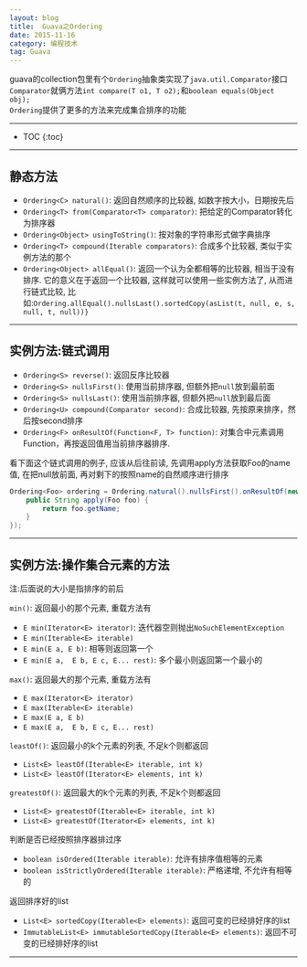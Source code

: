 ```yaml
---
layout: blog
title:  Guava之Ordering
date: 2015-11-16
category: 编程技术
tag: Guava
---
```

guava的collection包里有个`Ordering`抽象类实现了`java.util.Comparator`接口  
`Comparator`就俩方法`int compare(T o1, T o2);`和`boolean equals(Object obj);`  
`Ordering`提供了更多的方法来完成集合排序的功能




*****

* TOC
{:toc}

*****

## 静态方法

* `Ordering<C> natural()`: 返回自然顺序的比较器, 如数字按大小，日期按先后
* `Ordering<T> from(Comparator<T> comparator)`: 把给定的Comparator转化为排序器
* `Ordering<Object> usingToString()`: 按对象的字符串形式做字典排序
* `Ordering<T> compound(Iterable comparators)`: 合成多个比较器, 类似于实例方法的那个
* `Ordering<Object> allEqual()`: 返回一个认为全都相等的比较器, 相当于没有排序.
它的意义在于返回一个比较器, 这样就可以使用一些实例方法了, 从而进行链式比较,
比如:`Ordering.allEqual().nullsLast().sortedCopy(asList(t, null, e, s, null, t, null))}`

*****

## 实例方法:链式调用

* `Ordering<S> reverse()`: 返回反序比较器
* `Ordering<S> nullsFirst()`: 使用当前排序器, 但额外把`null`放到最前面
* `Ordering<S> nullsLast()`: 使用当前排序器, 但额外把`null`放到最后面
* `Ordering<U> compound(Comparator second)`: 合成比较器, 先按原来排序，然后按second排序
* `Ordering<F> onResultOf(Function<F, T> function)`: 对集合中元素调用Function，再按返回值用当前排序器排序.

看下面这个链式调用的例子, 应该从后往前读, 先调用apply方法获取Foo的name值, 在把null放前面, 再对剩下的按照name的自然顺序进行排序

~~~java
Ordering<Foo> ordering = Ordering.natural().nullsFirst().onResultOf(new Function<Foo, String>() {
    public String apply(Foo foo) {
        return foo.getName;
    }
});
~~~

*****

## 实例方法:操作集合元素的方法
注:后面说的大小是指排序的前后

`min()`: 返回最小的那个元素, 重载方法有

* `E min(Iterator<E> iterator)`: 迭代器空则抛出`NoSuchElementException`
* `E min(Iterable<E> iterable)`
* `E min(E a, E b)`: 相等则返回第一个
* `E min(E a,  E b, E c, E... rest)`: 多个最小则返回第一个最小的

`max()`: 返回最大的那个元素, 重载方法有

* `E max(Iterator<E> iterator)`
* `E max(Iterable<E> iterable)`
* `E max(E a, E b)`
* `E max(E a,  E b, E c, E... rest)`

`leastOf()`: 返回最小的k个元素的列表, 不足k个则都返回

* `List<E> leastOf(Iterable<E> iterable, int k)`
* `List<E> leastOf(Iterator<E> elements, int k)`

`greatestOf()`: 返回最大的k个元素的列表, 不足k个则都返回

* `List<E> greatestOf(Iterable<E> iterable, int k)`
* `List<E> greatestOf(Iterator<E> elements, int k)`

判断是否已经按照排序器排过序

* `boolean isOrdered(Iterable iterable)`: 允许有排序值相等的元素
* `boolean isStrictlyOrdered(Iterable iterable)`: 严格递增, 不允许有相等的

返回排序好的list

* `List<E> sortedCopy(Iterable<E> elements)`: 返回可变的已经排好序的list
* `ImmutableList<E> immutableSortedCopy(Iterable<E> elements)`: 返回不可变的已经排好序的list


*****
